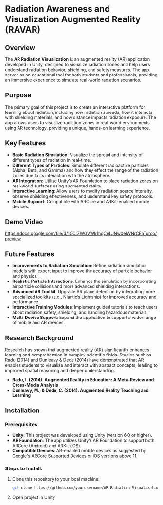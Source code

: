 # Radiation Awareness and Visualization Augmented Reality (RAVAR)

## Overview
The **AR Radiation Visualization** is an augmented reality (AR) application developed in Unity, designed to visualize radiation zones and help users understand radiation behavior, shielding, and safety measures. The app serves as an educational tool for both students and professionals, providing an immersive experience to simulate real-world radiation scenarios.

## Purpose
The primary goal of this project is to create an interactive platform for learning about radiation, including how radiation spreads, how it interacts with shielding materials, and how distance impacts radiation exposure. The app allows users to visualize radiation zones in real-world environments using AR technology, providing a unique, hands-on learning experience.

## Key Features
- **Basic Radiation Simulation**: Visualize the spread and intensity of different types of radiation in real-time.
- **Different Types of Particles**: Simulate different radioactive particles (Alpha, Beta, and Gamma) and how they effect the range of the radiation zones due to its interaction with the atmosphere.
- **AR Integration**: Utilize Unity’s AR Foundation to place radiation zones on real-world surfaces using augmented reality.
- **Interactive Learning**: Allow users to modify radiation source intensity, observe shielding effectiveness, and understand key safety protocols.
- **Mobile Support**: Compatible with ARCore and ARKit-enabled mobile devices.

## Demo Video
https://docs.google.com/file/d/1CCrZWGVWk1hqCeLJNw0elWNrCEaTuroo/preview

## Future Features
- **Improvements to Radiation Simulation**: Refine radiation simulation models with expert input to improve the accuracy of particle behavior and physics.
- **Realistic Particle Interactions**: Enhance the simulation by incorporating air particle collisions and more advanced shielding interactions.
- **Advanced AR Toolkit**: Upgrade AR plane detection by integrating more specialized toolkits (e.g., Niantic’s Lightship) for improved accuracy and performance.
- **Interactive Training Modules**: Implement guided tutorials to teach users about radiation safety, shielding, and handling hazardous materials.
- **Multi-Device Support**: Expand the application to support a wider range of mobile and AR devices.

## Research Background
Research has shown that augmented reality (AR) significantly enhances learning and comprehension in complex scientific fields. Studies such as Radu (2014) and Dunleavy & Dede (2014) have demonstrated that AR enables students to visualize and interact with abstract concepts, leading to improved spatial reasoning and deeper understanding.

- **Radu, I. (2014). Augmented Reality in Education: A Meta-Review and Cross-Media Analysis**  
- **Dunleavy, M., & Dede, C. (2014). Augmented Reality Teaching and Learning**

## Installation
### Prerequisites
- **Unity**: This project was developed using Unity (version 6.0 or higher).
- **AR Foundation**: The app utilizes Unity’s AR Foundation to support both ARCore (Android) and ARKit (iOS).
- **Compatible Devices**: AR-enabled mobile devices as suggested by [Google's ARCore Supported Devices](https://developers.google.com/ar/devices) or iOS versions above 11.

### Steps to Install:
1. Clone this repository to your local machine:
   ```bash
   git clone https://github.com/yourusername/AR-Radiation-Visualization.git

2. Open project in Unity
